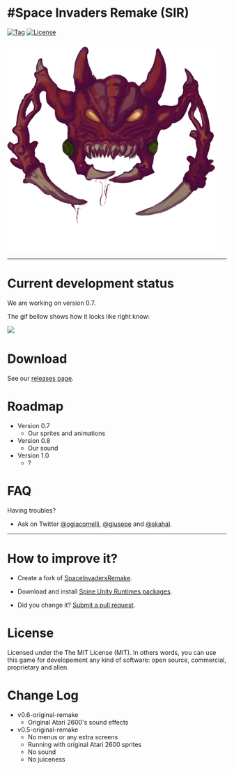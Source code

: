 #Space Invaders Remake (SIR)
===========
[![Tag](https://img.shields.io/github/tag/skahal/SpaceInvadersRemake.svg)](https://github.com/skahal/SpaceInvadersRemake/releases)
[![License](http://img.shields.io/:license-MIT-blue.svg)](https://raw.githubusercontent.com/skahal/SpaceInvadersRemake/master/LICENSE)

![](docs/images/Alien2.png)

--------

Current development status
======
We are working on version 0.7.

The gif bellow shows how it looks like right know:

![](docs/images/parallax.gif)


Download
======
See our [releases page](https://github.com/skahal/SpaceInvadersRemake/releases).

Roadmap
======
- Version 0.7
	- Our sprites and animations
- Version 0.8
	- Our sound
- Version 1.0
	- ?



FAQ
======

Having troubles? 
 - Ask on Twitter [@ogiacomelli](http://twitter.com/ogiacomelli), [@giusepe](http://twitter.com/giusepe) and [@skahal](http://twitter.com/skahal).
 
 --------

How to improve it?
======

- Create a fork of [SpaceInvadersRemake](https://github.com/skahal/SpaceInvadersRemake/fork). 

- Download and install [Spine Unity Runtimes packages](https://github.com/EsotericSoftware/spine-runtimes/tree/master/spine-unity). 

- Did you change it? [Submit a pull request](https://github.com/skahal/SpaceInvadersRemake/pull/new/master).


License
======
Licensed under the The MIT License (MIT).
In others words, you can use this game for developement any kind of software: open source, commercial, proprietary and alien.


Change Log
======
 - v0.6-original-remake
 	 - Original Atari 2600's sound effects
 - v0.5-original-remake
 	- No menus or any extra screens
	- Running with original Atari 2600 sprites
	- No sound
	- No juiceness